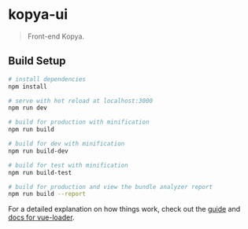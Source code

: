 # kopya-ui

> Front-end Kopya.

## Build Setup

``` bash
# install dependencies
npm install

# serve with hot reload at localhost:3000
npm run dev

# build for production with minification
npm run build

# build for dev with minification
npm run build-dev

# build for test with minification
npm run build-test

# build for production and view the bundle analyzer report
npm run build --report
```

For a detailed explanation on how things work, check out the [guide](http://vuejs-templates.github.io/webpack/) and [docs for vue-loader](http://vuejs.github.io/vue-loader).
